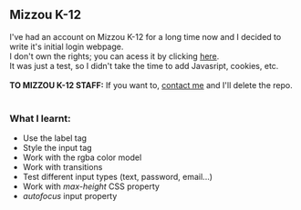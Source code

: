 ## Mizzou K-12
I've had an account on Mizzou K-12 for a long time now and I decided to write it's initial login webpage.<br>
I don't own the rights; you can acess it by clicking <a href="https://courses.mizzouk12.missouri.edu/login/canvas">here</a>.<br>
It was just a test, so I didn't take the time to add Javasript, cookies, etc.<br><br>
**TO MIZZOU K-12 STAFF:** If you want to, <a href="https://t.me/bored_user">contact me</a> and I'll delete the repo.<br><br>
### What I learnt: ###
<ul>
    <li>Use the label tag</li>
    <li>Style the input tag</li>
    <li>Work with the rgba color model</li>
    <li>Work with transitions</li>
    <li>Test different input types (text, password, email...)</li>
    <li>Work with <em>max-height</em> CSS property</li>
    <li><em>autofocus</em> input property</li>
</ul>